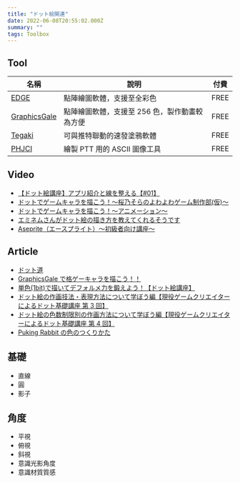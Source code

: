 ```yaml
---
title: "ドット絵関連"
date: 2022-06-08T20:55:02.000Z
summary: ""
tags: Toolbox
---
```


## Tool

| 名稱                                                                                     | 說明                                          | 付費 |
| ---------------------------------------------------------------------------------------- | --------------------------------------------- | ---- |
| [EDGE](http://takabosoft.com/win)                                                        | 點陣繪圖軟體，支援至全彩色                    | FREE |
| [GraphicsGale](https://graphicsgale.com/us/)                                             | 點陣繪圖軟體，支援至 256 色，製作動畫較為方便 | FREE |
| [Tegaki](https://www.kannagi.net/TEGAKI/)                                                | 可與推特聯動的速發塗鴉軟體                    | FREE |
| [PHJCI](https://bach.ccu.edu.tw/Site/nu13754/Media/dir_52aecfed62c6f/dir_52aecfef57e4c/) | 繪製 PTT 用的 ASCII 圖像工具                  | FREE |

## Video

- [【ドット絵講座】アプリ紹介と線を整える【#01】](https://www.youtube.com/watch?v=K5ugpk7A8Q8)
- [ドットでゲームキャラを描こう！～桜乃そらのよわよわゲーム制作部(仮)～](https://www.nicovideo.jp/watch/sm36034396)
- [ドットでゲームキャラを描こう！～アニメーション～](https://www.nicovideo.jp/watch/sm36120470)
- [エミネムさんがドット絵の描き方を教えてくれるそうです](https://www.nicovideo.jp/watch/sm32752899)
- [Aseprite（エースプライト）～初級者向け講座～](https://www.youtube.com/watch?v=JW-v6UZUE8Y&list=WL&index=28&t=909s)

## Article

- [ドット道](http://temaemisokoubou.web.fc2.com/)
- [GraphicsGale で格ゲーキャラを描こう！！](http://powudon.com/Galekouza/Gale_top.html)
- [単色(1bit)で描いてデフォルメ力を鍛えよう！【ドット絵講座】](https://moshi-nara.com/18723/)
- [ドット絵の作画技法・表現方法について学ぼう編【現役ゲームクリエイターによるドット基礎講座 第 3 回】](https://garage.creatures.co.jp/blog/851/)
- [ドット絵の色数制限別の作画方法について学ぼう編【現役ゲームクリエイターによるドット基礎講座 第 4 回】](https://garage.creatures.co.jp/blog/1068/)
- [Puking Rabbit の色のつくりかた](https://twitter.com/puking_rabbit/status/1058653378387955712)

## 基礎

- 直線
- 圓
- 影子

## 角度

- 平視
- 俯視
- 斜視
- 意識光影角度
- 意識材質質感